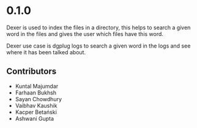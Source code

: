 0.1.0
=====

Dexer is used to index the files in a directory, this helps to search a given word in the files and gives the user which files have this word.

Dexer use case is dgplug logs to search a given word in the logs and see where it has been talked about.

Contributors
------------

- Kuntal Majumdar
- Farhaan Bukhsh
- Sayan Chowdhury
- Vaibhav Kaushik
- Kacper Betański
- Ashwani Gupta